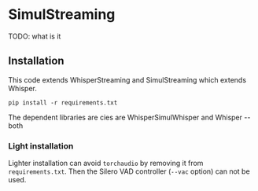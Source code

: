 # SimulStreaming

TODO: what is it

## Installation

This code extends WhisperStreaming and SimulStreaming which extends Whisper. 

`pip install -r requirements.txt`

The dependent libraries are cies are WhisperSimulWhisper and Whisper -- both

### Light installation

Lighter installation can avoid `torchaudio` by removing it from `requirements.txt`. Then the Silero VAD controller (`--vac` option) can not be used.